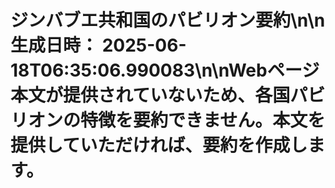 # ジンバブエ共和国のパビリオン要約\n\n**生成日時：** 2025-06-18T06:35:06.990083\n\nWebページ本文が提供されていないため、各国パビリオンの特徴を要約できません。本文を提供していただければ、要約を作成します。